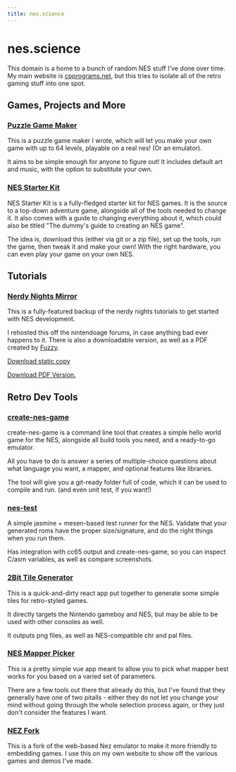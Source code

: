 ```yaml
---
title: nes.science 
---
```


# nes.science

This domain is a home to a bunch of random NES stuff I've done over time. My main website is [cpprograms.net](https://cpprograms.net), but this tries to 
isolate all of the retro gaming stuff into one spot.

## Games, Projects and More

### [Puzzle Game Maker](https://puzzle.nes.science)

This is a puzzle game maker I wrote, which will let you make your own game with up to 64 levels, playable on 
a real nes! (Or an emulator). 

It aims to be simple enough for anyone to figure out! It includes default art and music, with the option
to substitute your own.


### [NES Starter Kit](https://nes-starter-kit.nes.science)

NES Starter Kit is s a fully-fledged starter kit for NES games. It is the source to a top-down adventure game, alongside all of the tools needed to change it. 
It also comes with a guide to changing everything about it, which could also be titled "The dummy's guide to creating an NES game".

The idea is, download this (either via git or a zip file), set up the tools, run the game, then tweak it and make your own! With the right hardware, you can even play your game on your own NES.


## Tutorials

### [Nerdy Nights Mirror](https://nerdy-nights.nes.science)

This is a fully-featured backup of the nerdy nights tutorials to get started with NES development. 

I rehosted this off the nintendoage forums, in case anything bad ever happens to it. There is also a downloadable version, as well as a PDF created by 
[Fuzzy](https://fuzzytek.ml/).

[Download static copy](https://nerdy-nights.nes.science/full_site.zip)

[Download PDF Version.](https://nerdy-nights.nes.science/downloads/Nerdy-Nights-NES-Tutorials-v1.pdf)


## Retro Dev Tools

### [create-nes-game](https://create-nes-game.nes.science)

create-nes-game is a command line tool that creates a simple hello world game for the NES, alongside all build tools you need, and a ready-to-go emulator.

All you have to do is answer a series of multiple-choice questions about what language you want, a mapper, and optional features like libraries.

The tool will give you a git-ready folder full of code, which it can be used to compile and run. (and even unit test, if you want!)


### [nes-test](https://nes-test.nes.science)

A simple jasmine + mesen-based test runner for the NES. Validate that your generated roms have the proper size/signature, and do the right things when you run them.

Has integration with cc65 output and create-nes-game, so you can inspect C/asm variables, as well as compare screenshots. 


### [2Bit Tile Generator](https://2bit-tile-generator.nes.science)

This is a quick-and-dirty react app put together to generate some simple tiles for retro-styled games. 

It directly targets the Nintendo gameboy and NES, but may be able to be used with other consoles as well.

It outputs png files, as well as NES-compatible chr and pal files.


### [NES Mapper Picker](https://mapper.nes.science)

This is a pretty simple vue app meant to allow you to pick what mapper best works for you based on a varied set of parameters.

There are a few tools out there that already do this, but I've found that they generally have one of two pitalls - either they do not let you change 
your mind without going through the whole selection process again, or they just don't consider the features I want.


### [NEZ Fork](https://gh.nes.science/nez)

This is a fork of the web-based Nez emulator to make it more friendly to embedding games. 
I use this on my own website to show off the various games and demos I've made.
